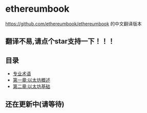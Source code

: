 # ethereumbook
https://github.com/ethereumbook/ethereumbook 的中文翻译版本

## 翻译不易,请点个star支持一下！！！


## 目录

+ [专业术语](https://github.com/JBossBC/ethereumbook-ch/blob/main/book/0_%E4%B8%93%E4%B8%9A%E6%9C%AF%E8%AF%AD.markdown)
+ [第一章:以太坊概述](https://github.com/JBossBC/ethereumbook-ch/blob/main/book/1_%E4%BB%A5%E5%A4%AA%E5%9D%8A%E6%A6%82%E8%BF%B0.markdown)
+ [第二章:以太坊基础](https://github.com/JBossBC/ethereumbook-ch/blob/main/book/2_%E4%BB%A5%E5%A4%AA%E5%9D%8A%E5%9F%BA%E7%A1%80.markdown)

## 还在更新中(请等待)
